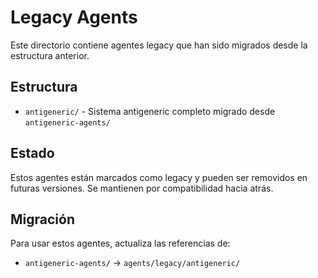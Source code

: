 # Legacy Agents

Este directorio contiene agentes legacy que han sido migrados desde la estructura anterior.

## Estructura

- `antigeneric/` - Sistema antigeneric completo migrado desde `antigeneric-agents/`

## Estado

Estos agentes están marcados como legacy y pueden ser removidos en futuras versiones.
Se mantienen por compatibilidad hacia atrás.

## Migración

Para usar estos agentes, actualiza las referencias de:

- `antigeneric-agents/` → `agents/legacy/antigeneric/`
